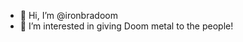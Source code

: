 - 👋 Hi, I’m @ironbradoom
- 👀 I’m interested in giving Doom metal to the people!

<!---
ironbradoom/ironbradoom is a ✨ special ✨ repository because its `README.md` (this file) appears on your GitHub profile.
You can click the Preview link to take a look at your changes.
--->